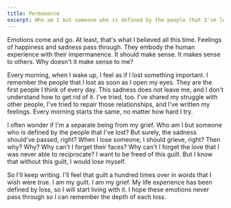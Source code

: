 ```yaml
---
title: Permanence
excerpt: Who am I but someone who is defined by the people that I've lost?
---
```


Emotions come and go. At least, that's what I believed all this time. Feelings of happiness and sadness pass through. They embody the human experience with their impermanence. It should make sense. It makes sense to others. Why doesn't it make sense to me?

Every morning, when I wake up, I feel as if I lost something important. I remember the people that I lost as soon as I open my eyes. They are the first people I think of every day. This sadness does not leave me, and I don't understand how to get rid of it. I've tried, too. I've shared my struggle with other people, I've tried to repair those relationships, and I've written my feelings. Every morning starts the same, no matter how hard I try.

I often wonder if I'm a separate being from my grief. Who am I but someone who is defined by the people that I've lost? But surely, the sadness should've passed, right? When I lose someone, I should grieve, right? Then why? Why? Why can't I forget their faces? Why can't I forget the love that I was never able to reciprocate? I want to be freed of this guilt. But I know that without this guilt, I would lose myself.

So I'll keep writing. I'll feel that guilt a hundred times over in words that I wish were true. I am my guilt. I am my grief. My life experience has been defined by loss, so I will start living with it. I hope these emotions never pass through so I can remember the depth of each loss.
